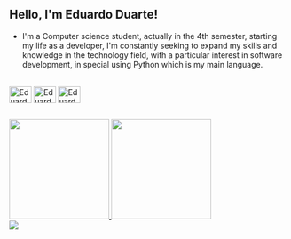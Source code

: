 ## Hello, I'm Eduardo Duarte!
 * I'm a Computer science student, actually in the 4th semester, starting my life as a developer,  I'm constantly seeking to expand my skills and knowledge in the technology field, with a particular interest in software development, in special using Python which is my main language.

<div style="display: inline_block"><br>
  <img align="center" alt="Eduardo-Python" height="30" width="40" src="https://cdn.jsdelivr.net/gh/devicons/devicon/icons/python/python-original.svg">
  <img align="center" alt="Eduardo-HTML" height="30" width="40" src="https://camo.githubusercontent.com/6647554cf19482c32acc6a6a3b8bd68b845fafabd474595e7e92dead3075c3ea/68747470733a2f2f63646e2e6a7364656c6976722e6e65742f67682f64657669636f6e732f64657669636f6e2f69636f6e732f68746d6c352f68746d6c352d6f726967696e616c2e737667" data-canonical-src="https://cdn.jsdelivr.net/gh/devicons/devicon/icons/html5/html5-original.svg">
  <img align="center" alt="Eduardo-CSS" height="30" width="40" src="https://camo.githubusercontent.com/4eaf7f26830ffa4bc4c4502a24e9be29fa2796208648a805e8f610da811aeb05/68747470733a2f2f63646e2e6a7364656c6976722e6e65742f67682f64657669636f6e732f64657669636f6e2f69636f6e732f637373332f637373332d6f726967696e616c2e737667" data-canonical-src="https://cdn.jsdelivr.net/gh/devicons/devicon/icons/css3/css3-original.svg">
</div>

##
 <div>
  <a href="https://github.com/Edu4rt3">
  <img height="180cm" src="https://github-readme-stats.vercel.app/api?username=Edu4rt3&show_icons=true&theme=dark"/>
  <img height="180cm" src="https://github-readme-stats.vercel.app/api/top-langs/?username=Edu4rt3&layout=compact&theme=dark"/>
 </div>

<div> 
  <a href="https://www.linkedin.com/in/eduardoduarte-dev/"/" target="_blank"><img src="https://img.shields.io/badge/-LinkedIn-%230077B5?style=for-the-badge&logo=linkedin&logoColor=white" target="_blank"></a>  
</div>
 

